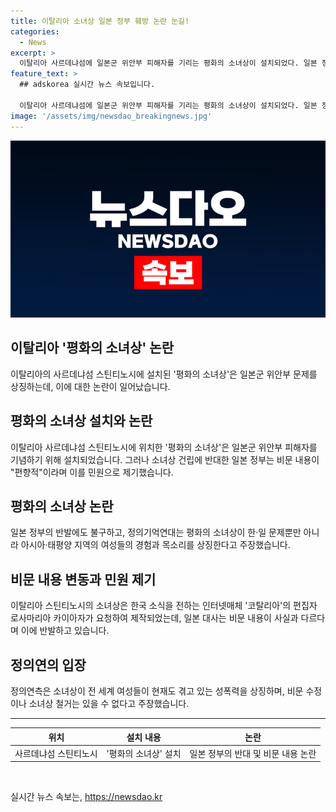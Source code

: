 ```yaml
---
title: 이탈리아 소녀상 일본 정부 훼방 논란 눈길!
categories:
  - News
excerpt: >
  이탈리아 사르데냐섬에 일본군 위안부 피해자를 기리는 평화의 소녀상이 설치되었다. 일본 정부는 이에 반대하며 소녀상의 내용을 편향적이라고 주장하고 있지만, 이탈리아 정의기억연대는 소녀상이 아시아·태평양 지역의 여성들의 경험과 목소리를 상징한다고 강조했다. 이와 관련해 일본 대사관은 스틴티노시의 시장에게 제막식을 연기해달라고 요청하고, 비문 내용의 수정을 검토하겠다고 전했으나, 정의연은 소녀상에 대한 수정이나 철거를 용납하지 않겠다고 밝혔다.
feature_text: >
  ## adskorea 실시간 뉴스 속보입니다.

  이탈리아 사르데냐섬에 일본군 위안부 피해자를 기리는 평화의 소녀상이 설치되었다. 일본 정부는 이에 반대하며 소녀상의 내용을 편향적이라고 주장하고 있지만, 이탈리아 정의기억연대는 소녀상이 아시아·태평양 지역의 여성들의 경험과 목소리를 상징한다고 강조했다. 이와 관련해 일본 대사관은 스틴티노시의 시장에게 제막식을 연기해달라고 요청하고, 비문 내용의 수정을 검토하겠다고 전했으나, 정의연은 소녀상에 대한 수정이나 철거를 용납하지 않겠다고 밝혔다.
image: '/assets/img/newsdao_breakingnews.jpg'
---
```


<p><img src="/assets/img/newsdao_breakingnews.jpg" alt="adskorea 속보" /></p>

<h2 data-ke-size="size26">이탈리아 '평화의 소녀상' 논란</h2>

<p data-ke-size="size16">이탈리아의 사르데냐섬 스틴티노시에 설치된 '평화의 소녀상'은 일본군 위안부 문제를 상징하는데, 이에 대한 논란이 일어났습니다.</p>

<h2>평화의 소녀상 설치와 논란</h2>

<p data-ke-size="size16">이탈리아 사르데냐섬 스틴티노시에 위치한 '평화의 소녀상'은 일본군 위안부 피해자를 기념하기 위해 설치되었습니다. 그러나 소녀상 건립에 반대한 일본 정부는 비문 내용이 "편향적"이라며 이를 민원으로 제기했습니다.</p>

<h2>평화의 소녀상 논란</h2>

<p data-ke-size="size16">일본 정부의 반발에도 불구하고, 정의기억연대는 평화의 소녀상이 한·일 문제뿐만 아니라 아시아·태평양 지역의 여성들의 경험과 목소리를 상징한다고 주장했습니다.</p>

<h2>비문 내용 변동과 민원 제기</h2>

<p data-ke-size="size16">이탈리아 스틴티노시의 소녀상은 한국 소식을 전하는 인터넷매체 '코탈리아'의 편집자 로사마리아 카이아자가 요청하여 제작되었는데, 일본 대사는 비문 내용이 사실과 다르다며 이에 반발하고 있습니다.</p>

<h2>정의연의 입장</h2>

<p data-ke-size="size16">정의연측은 소녀상이 전 세계 여성들이 현재도 겪고 있는 성폭력을 상징하며, 비문 수정이나 소녀상 철거는 있을 수 없다고 주장했습니다.</p>

<hr> 

<table>
    <thead>
        <tr>
            <th style="text-align: center;">위치</th>
            <th style="text-align: center;">설치 내용</th>
            <th style="text-align: center;">논란</th>
        </tr>
    </thead>
    <tbody>
        <tr>
            <td style="text-align: center;">사르데냐섬 스틴티노시</td>
            <td style="text-align: center;">'평화의 소녀상' 설치</td>
            <td style="text-align: center;">일본 정부의 반대 및 비문 내용 논란</td>
        </tr>
    </tbody>
</table>

<p data-ke-size="size16">&nbsp;</p>
실시간 뉴스 속보는, <a href="https://newsdao.kr" rel="dofollow">https://newsdao.kr</a>


